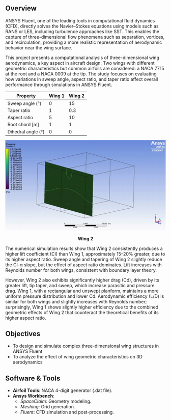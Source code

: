 ## Overview
ANSYS Fluent, one of the leading tools in computational fluid dynamics (CFD), directly solves the Navier–Stokes equations using models such as RANS or LES, including turbulence approaches like SST. This enables the capture of three-dimensional flow phenomena such as separation, vortices, and recirculation, providing a more realistic representation of aerodynamic behavior near the wing surface.

This project presents a computational analysis of three-dimensional wing aerodynamics, a key aspect in aircraft design. Two wings with different geometric characteristics but common airfoils are considered: a NACA 7715 at the root and a NACA 0009 at the tip. The study focuses on evaluating how variations in sweep angle, aspect ratio, and taper ratio affect overall performance through simulations in ANSYS Fluent.
<div align="center">

| Property                                | Wing 1 | Wing 2 |
|-----------------------------------------|--------|--------|
| Sweep angle (°)                         | 0      | 15     |
| Taper ratio                             | 1      | 0.3    |
| Aspect ratio                            | 5      | 10     |
| Root chord [m]                          | 1      | 1      |
| Dihedral angle (°)                      | 0      | 0      |

</div>
  
<div align="center">
  <img src="docs/images/tip.gif" alt="docs/images/tip.gif" width="800"/>
  
  <a id="figure-1-wing-2"><strong>Wing 2</strong></a>  
</div>

The numerical simulation results show that Wing 2 consistently produces a higher lift coefficient (Cl) than Wing 1, approximately 15–20% greater, due to its higher aspect ratio. Sweep angle and tapering of Wing 2 slightly reduce the Cl–α slope, but the effect of aspect ratio dominates. Lift increases with Reynolds number for both wings, consistent with boundary layer theory.

However, Wing 2 also exhibits significantly higher drag (Cd), driven by its greater lift, tip taper, and sweep, which increase parasitic and pressure drag. Wing 1, with a rectangular and unswept planform, maintains a more uniform pressure distribution and lower Cd. Aerodynamic efficiency (L/D) is similar for both wings and slightly increases with Reynolds number; surprisingly, Wing 1 shows slightly higher efficiency due to the combined geometric effects of Wing 2 that counteract the theoretical benefits of its higher aspect ratio.

## Objectives
- To design and simulate complex three-dimensional wing structures in ANSYS Fluent
- To analyze the effect of wing geometric characteristics on 3D aerodynamics

## Software & Tools
- **Airfoil Tools**: NACA 4-digit generator (.dat file).  
- **Ansys Workbench**:  
  - *SpaceClaim*: Geometry modeling.  
  - *Meshing*: Grid generation.  
  - *Fluent*: CFD simulation and post-processing. 
